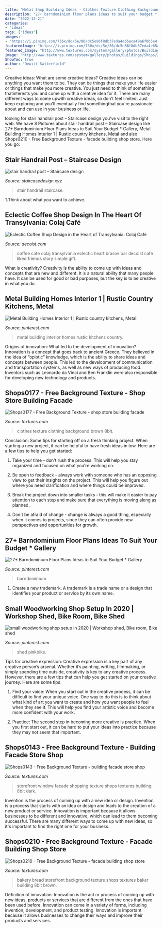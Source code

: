 ```yaml
---
title: "Metal Shop Building Ideas - Clothes Texture Clothing Background Brown 8bit"
description: "27+ barndominium floor plans ideas to suit your budget * gallery"
date: "2022-12-21"
categories:
- "ideas"
tags: ["ideas"]
images:
- "https://i.pinimg.com/736x/dc/5e/86/dc5e86f8db37eda4e65aca49a6f0b5e4.jpg"
featuredImage: "https://i.pinimg.com/736x/dc/5e/86/dc5e86f8db37eda4e65aca49a6f0b5e4.jpg"
featured_image: "http://www.textures.com/system/gallery/photos/Buildings/Shops/28808/Shops0210_600.jpg?v=4"
image: "http://www.textures.com/system/gallery/photos/Buildings/Shops/28808/Shops0210_600.jpg?v=4"
ShowToc: true
author: "Dewitt Satterfield"
---
```



Creative ideas: What are some creative ideas?
Creative ideas can be anything you want them to be. They can be things that make your life easier or things that make you more creative. You just need to think of something thatinterests you and come up with a creative idea for it. There are many different ways to come upwith creative ideas, so don't feel limited. Just keep exploring and you'll eventually find somethingthat you're passionate about and can use in your business or life.

	

		
looking for stair handrail post – Staircase design you've visit to the right web. We have 8 Pictures about stair handrail post – Staircase design like 27+ Barndominium Floor Plans Ideas to Suit Your Budget * Gallery, Metal Building Homes Interior 1 | Rustic country kitchens, Metal and also Shops0210 - Free Background Texture - facade building shop store. Here you go:
		
    
## Stair Handrail Post – Staircase Design

<img loading=lazy src="http://staircasedesign.xyz/wp-content/uploads/2017/05/stair-handrail-post_0.jpg" onerror="this.onerror=null;this.src='https://tse1.mm.bing.net/th?id=OIP.sOmSbWsSJVcUynqr_jQrRQHaJ3&amp;pid=15.1';" alt="stair handrail post – Staircase design">

_Source: staircasedesign.xyz_

>stair handrail staircase. 

	

1.Think about what you want to achieve.

    
## Eclectic Coffee Shop Design In The Heart Of Transylvania: Colaj Café

<img loading=lazy src="http://cdn.decoist.com/wp-content/uploads/2014/01/Colaj-Cafe-Brasov-Transylvania-by-Manuel-Teicu-15.jpg" onerror="this.onerror=null;this.src='https://tse4.mm.bing.net/th?id=OIP.6x2_V5Wz2KE-1NnwlFN14AHaLH&amp;pid=15.1';" alt="Eclectic Coffee Shop Design in the Heart of Transylvania: Colaj Café">

_Source: decoist.com_

>coffee cafe colaj transylvania eclectic heart brasov bar decoist café liked friends story simple gift. 

	

What is creativity?
Creativity is the ability to come up with ideas and concepts that are new and different. It is a natural ability that many people have. It can be used for good or bad purposes, but the key is to be creative in what you do.

    
## Metal Building Homes Interior 1 | Rustic Country Kitchens, Metal

<img loading=lazy src="https://i.pinimg.com/736x/47/d8/f7/47d8f7a93d77554b48a8d09acfada312.jpg" onerror="this.onerror=null;this.src='https://tse1.mm.bing.net/th?id=OIP.NkWxJRJfuaVCj0qGrQc8tgHaKk&amp;pid=15.1';" alt="Metal Building Homes Interior 1 | Rustic country kitchens, Metal">

_Source: pinterest.com_

>metal building interior homes rustic kitchens country. 

	

Origins of innovation: What led to the development of innovation?
Innovation is a concept that goes back to ancient Greece. They believed in the idea of “oplotic” knowledge, which is the ability to share ideas and concepts between people. This led to the development of communication and transportation systems, as well as new ways of producing food. Inventors such as Leonardo da Vinci and Ben Franklin were also responsible for developing new technology and products.

    
## Shops0177 - Free Background Texture - Shop Store Building Facade

<img loading=lazy src="https://www.textures.com/system/gallery/photos/Buildings/Shops/26078/Shops0177_600.jpg?v=5" onerror="this.onerror=null;this.src='https://tse3.mm.bing.net/th?id=OIP.rTIVm-IZDeCAuBU8FD-U1wHaFr&amp;pid=15.1';" alt="Shops0177 - Free Background Texture - shop store building facade">

_Source: textures.com_

>clothes texture clothing background brown 8bit. 

	

Conclusion: Some tips for starting off on a fresh thinking project.
When starting a new project, it can be helpful to have fresh ideas in tow. Here are a few tips to help you get started:
1. Take your time - don't rush the process. This will help you stay organized and focused on what you're working on.

2. Be open to feedback - always work with someone who has an opposing view to get their insights on the project. This will help you figure out where you need clarification and where things could be improved.

3. Break the project down into smaller tasks - this will make it easier to pay attention to each step and make sure that everything is moving along as planned.

4. Don't be afraid of change - change is always a good thing, especially when it comes to projects, since they can often provide new perspectives and opportunities for growth.

    
## 27+ Barndominium Floor Plans Ideas To Suit Your Budget * Gallery

<img loading=lazy src="https://i.pinimg.com/736x/dc/5e/86/dc5e86f8db37eda4e65aca49a6f0b5e4.jpg" onerror="this.onerror=null;this.src='https://tse4.mm.bing.net/th?id=OIP.taftmMvsO01VkkstVLTYJQHaLH&amp;pid=15.1';" alt="27+ Barndominium Floor Plans Ideas to Suit Your Budget * Gallery">

_Source: pinterest.com_

>barndominium. 

	

1. Create a new trademark. A trademark is a trade name or a design that identifies your product or service by its own name.

    
## Small Woodworking Shop Setup In 2020 | Workshop Shed, Bike Room, Bike Shed

<img loading=lazy src="https://i.pinimg.com/736x/95/41/5d/95415dbb3feddc1bd333a4ca75e7d984.jpg" onerror="this.onerror=null;this.src='https://tse3.mm.bing.net/th?id=OIP.TOkUqTkep3akLN7PDpKJzAHaJ4&amp;pid=15.1';" alt="small woodworking shop setup in 2020 | Workshop shed, Bike room, Bike shed">

_Source: pinterest.com_

>shed pinkbike. 

	

Tips for creative expression:
Creative expression is a key part of any creative person’s arsenal. Whether it’s painting, writing, filmmaking, or simply spending time outside, creativity is key to any creative process. However, there are a few tips that can help you get started on your creative journey. Here are some tips:
1. Find your voice: When you start out in the creative process, it can be difficult to find your unique voice. One way to do this is to think about what kind of art you want to create and how you want people to feel when they see it. This will help you find your artistic voice and become more confident with your work.

2. Practice: The second step in becoming more creative is practice. When you first start out, it can be hard to put your ideas into practice because they may not seem that important.

    
## Shops0143 - Free Background Texture - Building Facade Store Shop

<img loading=lazy src="https://www.textures.com/system/gallery/photos/Buildings/Shops/23096/Shops0143_600.jpg?v=5" onerror="this.onerror=null;this.src='https://tse4.mm.bing.net/th?id=OIP.iopSKqiByCieX8pZUauyyAHaEo&amp;pid=15.1';" alt="Shops0143 - Free Background Texture - building facade store shop">

_Source: textures.com_

>storefront window facade shopping texture shops textures building 8bit dark. 

	

Invention is the process of coming up with a new idea or design.
Invention is a process that starts with an idea or design and leads to the creation of a new product or service. Innovation is important because it allows businesses to be different and innovative, which can lead to them becoming successful. There are many different ways to come up with new ideas, so it's important to find the right one for your business.

    
## Shops0210 - Free Background Texture - Facade Building Shop Store

<img loading=lazy src="http://www.textures.com/system/gallery/photos/Buildings/Shops/28808/Shops0210_600.jpg?v=4" onerror="this.onerror=null;this.src='https://tse2.mm.bing.net/th?id=OIP.P5fY6ge_3m0PGBrC7Co6mgHaFC&amp;pid=15.1';" alt="Shops0210 - Free Background Texture - facade building shop store">

_Source: textures.com_

>bakery bread storefront background texture shops textures baker building 8bit brown. 

	

Definition of innovation:
Innovation is the act or process of coming up with new ideas, products or services that are different from the ones that have been used before. Innovation can come in a variety of forms, including invention, development, and product testing. Innovation is important because it allows businesses to change their ways and improve their products and services.

